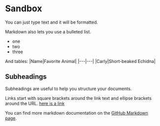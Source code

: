 # Sandbox

You can just type text and it will be formatted.

Markdown also lets you use a bulleted list.
* one
* two
* three

And tables:
|Name|Favorite Animal|
|---|---|
|Carly|Short-beaked Echidna|

## Subheadings
Subheadings are useful to help you structure your documents.

Links start with square brackets around the link text and ellipse brackets around the URL. [here is a link](https://en.wikipedia.org/wiki/Main_Page)

You can find more markdown documentation on the [GitHub Markdown page](https://docs.github.com/en/get-started/writing-on-github/getting-started-with-writing-and-formatting-on-github/basic-writing-and-formatting-syntax).
